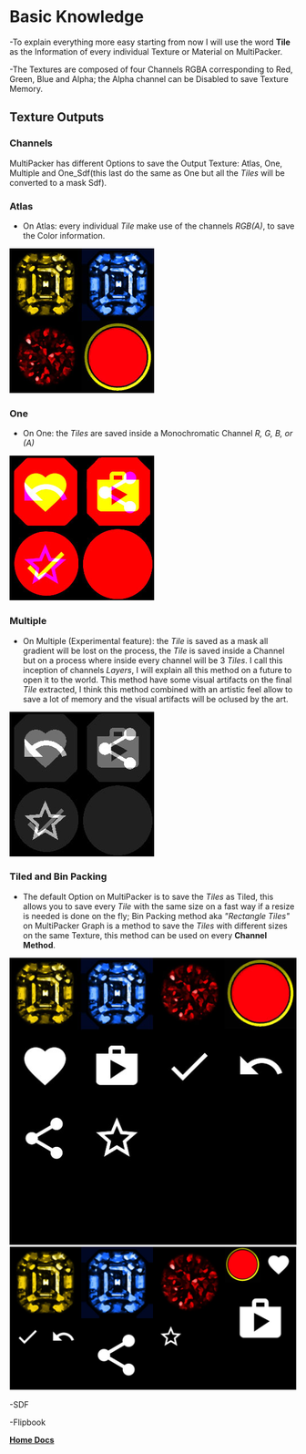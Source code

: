 # Basic Knowledge

-To explain everything more easy starting from now I will use the word **Tile** as the Information of every individual Texture or Material on MultiPacker.

-The Textures are composed of four Channels RGBA corresponding to Red, Green, Blue and Alpha; the Alpha channel can be Disabled to save Texture Memory.

## Texture Outputs

### **Channels**

MultiPacker has different Options to save the Output Texture: Atlas, One, Multiple and One_Sdf(this last do the same as One but all the *Tiles* will be converted to a mask Sdf).

### Atlas

- On Atlas: every individual *Tile* make use of the channels *RGB(A)*, to save the Color information.

![atlas](/Images/atlas.jpg)

### One

- On One: the *Tiles* are saved inside a Monochromatic Channel *R, G, B, or (A)* 

![channelRGB](/Images/channelRGB.jpg)

### Multiple

- On Multiple (Experimental feature): the *Tile* is saved as a mask all gradient will be lost on the process, the *Tile* is saved inside a Channel but on a process where inside every channel will be 3 *Tiles*. I call this inception of channels *Layers*, I will explain all this method on a future to open it to the world. This method have some visual artifacts on the final *Tile* extracted, I think this method combined with an artistic feel allow to save a lot of memory and the visual artifacts will be oclused by the art.

![channelMultiple](/Images/channelMultiple.jpg)

### **Tiled and Bin Packing**

- The default Option on MultiPacker is to save the *Tiles* as Tiled, this allows you to save every *Tile* with the same size on a fast way if a resize is needed is done on the fly; Bin Packing method aka *"Rectangle Tiles"* on MultiPacker Graph is a method to save the *Tiles* with different sizes on the same Texture, this method can be used on every **Channel Method**.

![Tiled](/Images/Tiled.jpg) ![BinPack](/Images/Binpack.jpg)

-SDF

-Flipbook

[**Home Docs**](https://cheke.github.io/MultiPacker)
